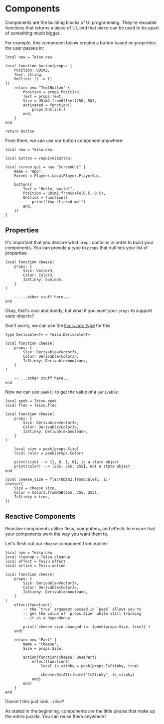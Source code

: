 # Components

Components are the building blocks of UI programming. They're reusable functions that returns a piece of UI, and that piece can be used to be apart of something much bigger.

For example, this component below creates a button based on properties the user passes in:

```luau [Button.luau]
local new = Teisu.new

local function button(props: {
    Position: UDim2,
    Text: string,
    OnClick: () -> ()
})
    return new "TextButton" {
        Position = props.Position,
        Text = props.Text,
        Size = UDim2.fromOffset(250, 50),
        Activated = function()
            props.OnClick()
        end,
    }
end

return button
```

From there, we can use our button component anywhere:

```luau [App.client.luau]
local new = Teisu.new

local button = require(Button)

local screen_gui = new "ScreenGui" {
    Name = "App",
    Parent = Players.LocalPlayer.PlayerGui,

    button({ 
        Text = "Hello, world!",
        Position = UDim2.fromScale(0.5, 0.5),
        OnClick = function()
            print("You clicked me!")
        end,
    })
} 
```

## Properties

It's important that you declare what `props` contains in order to build your components. You can provide a type to `props` that outlines your list of properties:

```luau {2-6}
local function cheese(
    props: {
        Size: Vector3,
        Color: Color3,
        IsStinky: boolean,
    }
)

    -- ...other stuff here...
end
```
 
Okay, that's cool and dandy, but what if you want your `props` to support state objects? 

Don't worry, we can use the [`Derivable` type](../fundamentals/derivable) for this.

```luau {5-7}
type Derivable<T> = Teisu.Derivable<T>

local function cheese(
    props: {
        Size: Derivable<Vector3>,
        Color: Derivable<Color3>,
        IsStinky: Derivable<boolean>,
    }
)

    -- ...other stuff here...
end
```

Now we can use `peek()` to get the value of a `Derivable`:


```luau {12-13}
local peek = Teisu.peek
local flec = Teisu.flec

local function cheese(
    props: {
        Size: Derivable<Vector3>,
        Color: Derivable<Color3>,
        IsStinky: Derivable<boolean>,
    }
)

    local size = peek(props.Size)
    local color = peek(props.Color)

    print(size) --> {1, 0, 1, 0}, is a state object
    print(color) --> [255, 255, 255], not a state object
end

local cheese_size = flec(UDim2.fromScale(1, 1))
cheese({
    Size = cheese_size,
    Color = Color3.fromRGB(255, 255, 255),
    IsStinky = true,
})
```

## Reactive Components

Reactive components utilize flecs, computeds, and effects to ensure that your components work the way you want them to.

Let's flesh out our `cheese` component from earlier:

```luau
local new = Teisu.new
local cleanup = Teisu.cleanup
local effect = Teisu.effect
local action = Teisu.action

local function cheese(
    props: {
        Size: Derivable<Vector3>,
        Color: Derivable<Color3>,
        IsStinky: Derivable<boolean>,
    }
)
    effect(function()
        -- the `true` argument passed in `peek` allows you to
        -- get the value of `props.Size` while still tracking
        -- it as a dependency

        print(`cheese size changed to: {peek(props.Size, true)}`)
    end)

    return new "Part" {
        Name = "Cheese",
        Size = props.Size,

        action(function(cheese: BasePart)
            effect(function()
                local is_stinky = peek(props.IsStinky, true)

                cheese:SetAttribute("IsStinky", is_stinky)
            end)
        end)
    }
end
```

Doesn't this just look... *nice*?

As stated in the beginning, components are the little pieces that make up the entire puzzle. You can reuse them anywhere!
